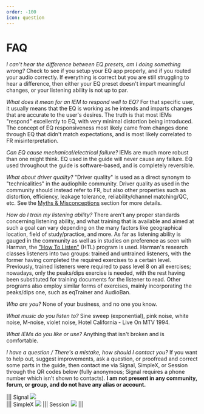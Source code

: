 ```yaml
---
order: -100
icon: question
---
```

# FAQ

*I can't hear the difference between EQ presets, am I doing something wrong?*
Check to see if you setup your EQ app properly, and if you routed your audio correctly. If everything is correct but you are still struggling to hear a difference, then either your EQ preset doesn't impart meaningful changes, or your listening ability is not up to par. 


*What does it mean for an IEM to respond well to EQ?*
For that specific user, it usually means that the EQ is working as he intends and imparts changes that are accurate to the user's desires. The truth is that most IEMs "respond" excellently to EQ, with very minimal distortion being introduced. The concept of EQ responsiveness most likely came from changes done through EQ that didn't match expectations, and is most likely correlated to FR misinterpretation.


*Can EQ cause mechanical/electrical failure?*
IEMs are much more robust than one might think. EQ used in the guide will never cause any failure. EQ used throughout the guide is software-based, and is completely reversible. 


*What about driver quality?*
"Driver quality" is used as a direct synonym to "technicalities" in the audiophile community. Driver quality as used in the community should instead refer to FR, but also other properties such as distortion, efficiency, leakage tolerance, reliability/channel matching/QC, etc. See the [Myths & Misconceptions](https://4ciemg.github.io/IEM-EQ-Guide/myths-misconceptions/) section for more details.


*How do I train my listening ability?*
There aren't any proper standards concerning listening ability, and what training that is available and aimed at such a goal can vary depending on the many factors like geographical location, field of study/practice, and more. 
As far as listening ability is gauged in the community as well as in studies on preference as seen with Harman, the ["How To Listen"](https://4ciemg.github.io/IEM-EQ-Guide/additional-tools/#how-to-listen) (HTL) program is used. Harman's research classes listeners into two groups: trained and untrained listeners, with the former having completed the required exercises to a certain level. Previously, trained listeners were required to pass level 8 on all exercises; nowadays, only the peaks/dips exercise is needed, with the rest having been substituted for training documents for the listener to read.
Other programs also employ similar forms of exercises, mainly incorporating the peaks/dips one, such as eqTrainer and AudioBan.

*Who are you?*
None of your business, and no one you know.

*What music do you listen to?*
Sine sweep (exponential), pink noise, white noise, M-noise, violet noise, Hotel California - Live On MTV 1994.


*What IEMs do you like or use?*
Anything that isn't broken and is comfortable.


*I have a question / There's a mistake, how should I contact you?*
If you want to help out, suggest improvements, ask a question, or proofread and correct some parts in the guide, then contact me via Signal, SimpleX, or Session through the QR codes below (fully anonymous; Signal requires a phone number which isn't shown to contacts). **I am not present in any community, forum, or group, and do not have any alias or account.**

||| Signal
![](https://i.postimg.cc/25t7rf44/Signal.png)	 
||| SimpleX
![](https://i.postimg.cc/V6bBNHR2/Simplex.png)
||| Session
![](https://i.postimg.cc/sXJ3X3zN/Session.jpg)
|||
